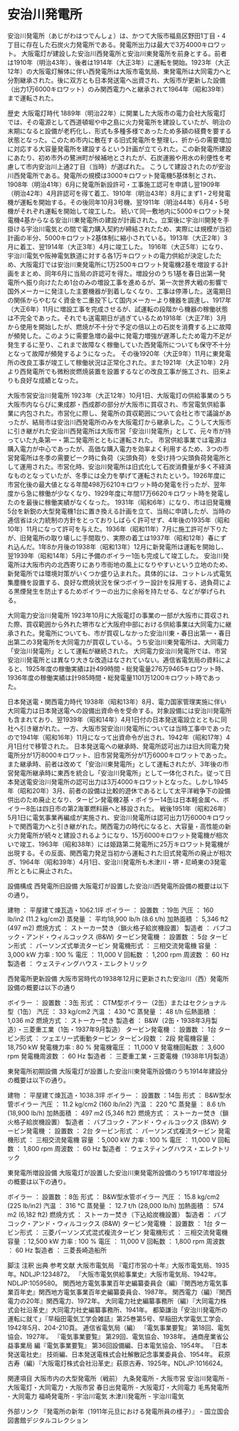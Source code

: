 # 安治川発電所

安治川発電所（あじがわはつでんしょ）は、かつて大阪市福島区野田1丁目・4丁目に存在した石炭火力発電所である。発電所出力は最大で3万4000キロワット。
大阪電灯が建設した安治川西発電所と安治川東発電所を前身とする。前者は1910年（明治43年）、後者は1914年（大正3年）に運転を開始。1923年（大正12年）の大阪電灯解体に伴い西発電所は大阪市電気局、東発電所は大同電力へと分割継承された。後に双方とも日本発送電へ出資され、大阪市が更新した設備（出力1万6000キロワット）のみ関西電力へと継承されて1964年（昭和39年）まで運転された。

歴史
大阪電灯時代
1889年（明治22年）に開業した大阪市の電力会社大阪電灯では、その電源として西道頓堀や中之島に火力発電所を建設していたが、明治の末期になると設備が老朽化し、形式も多種多様であったため多額の経費を要する状態となった。このため市内に散在する旧式発電所を整理し、折からの需要増加に対応する大容量発電所を建設するという計画が立てられた。この新発電所建設にあたり、初め市外の鷺洲町が候補地とされたが、石炭運搬や用水の利便性を考慮して市内安治川上通2丁目（当時）が選ばれた。
こうして建設されたのが安治川西発電所である。発電所の規模は3000キロワット発電機5基体制とされ、1908年（明治41年）6月に発電所新設許可・工事施工認可を申請し翌1909年（明治42年）4月許認可を得て着工、1910年（明治43年）8月にまず1・2号発電機が運転を開始する。その後同年10月3号機、翌1911年（明治44年）6月4・5号機がそれぞれ運転を開始して竣工した。
続いて同一敷地内に5000キロワット発電機4基からなる安治川東発電所の建設が計画された。立案後に宇治川開発を手掛ける宇治川電気との間で電力購入契約が締結されたため、実際には規模が当初計画の半分、5000キロワット2基体制に縮小されている。1913年（大正2年）3月に着工、翌1914年（大正3年）4月に竣工した。
1916年（大正5年）になり、宇治川電気や阪神電気鉄道に対する各1万キロワットの電力供給が決定したため、大阪電灯では安治川東発電所に1万2500キロワット発電機2基を増設する計画をまとめ、同年6月に当局の許認可を得た。増設分のうち1基を春日出第一発電所へ振り向けたため1台のみの増設工事を進めるが、第一次世界大戦の影響で国外メーカーに発注した主要機器が到着しなくなり、工事は停滞した。送電期日の関係からやむなく資金を二重投下して国内メーカーより機器を調達し、1917年（大正6年）11月に増設工事を完成させるが、試運転の段階から機器の稼働状態は不完全であった。それでも送電期日が過ぎているため1918年（大正7年）3月から使用を開始したが、燃焼が不十分で予定の倍以上の石炭を消費する上に故障が頻発した。このように需要急増の最中に発電力増強が遅滞したため電力不足が発生するに至り、これまで故障なく稼働していた西発電所についても保守不十分となって故障が頻発するようになった。
その後1920年（大正9年）11月に東発電所の改良工事が竣工して稼働状況は正常化された。また1921年（大正10年）2月より西発電所でも微粉炭燃焼装置を設置するなどの改良工事が施工され、旧来よりも良好な成績となった。

大阪市営安治川発電所
1923年（大正12年）10月1日、大阪電灯の供給事業のうち大阪市内ならびに東成郡・西成郡の部分が大阪市に買収され、市営電気供給事業に内包された。市営化に際し、発電所の買収範囲について会社と市で議論があったが、結局市は安治川西発電所のみを大阪電灯から継承した。こうして大阪市に引き継がれた安治川西発電所は大阪市営「安治川発電所」として、元々市が持っていた九条第一・第二発電所とともに運転された。
市営供給事業では電源は購入電力が中心であったが、高価な購入電力を効率よく利用するため、3つの市営発電所は冬季の需要ピーク時に負荷（尖頭負荷）を受け持つ尖頭負荷発電所として運用された。市営化時、安治川発電所は旧式化して石炭消費量が多く不経済なものとなっていたが、冬季には全力を挙げて運転されたという。1926年度に市営化後の最大値となる年間498万6210キロワット時の発電を行ったが、翌年度から急に稼働が少なくなり、1929年度に年間17万6620キロワット時を発電したのを最後に稼働実績がなくなった。
1931年（昭和6年）になり、市は旧発電機5台を新鋭の大型発電機1台に置き換える計画を立て、当局に申請したが、当時の逓信省は火力統制の方針をとっておりしばらく許可せず、4年後の1935年（昭和10年）11月になって許可を与えた。1936年（昭和11年）7月に施工許可が下りたが、旧発電所の取り壊しに手間取り、実際の着工は1937年（昭和12年）春にずれ込んだ。1年8か月後の1938年（昭和13年）12月に新発電所は運転を開始し、翌1939年（昭和14年）5月に予備のボイラー1缶も完成して竣工した。
安治川発電所は大阪市内の北西寄りにあり市街地の風上になりやすいという立地のため、新発電所では環境対策がいくつか盛り込まれた。具体的には、コットレル式電気集塵機を設置する、良好な燃焼状況を保つボイラー設計を採用する、過負荷による黒煙発生を防止するためボイラーの出力に余裕を持たせる、などが挙げられる。

大同電力安治川発電所
1923年10月に大阪電灯の事業の一部が大阪市に買収された際、買収範囲から外れた堺市など大阪府中部における供給事業は大同電力に継承された。発電所についても、市が買収しなかった安治川東・春日出第一・春日出第二の3発電所を大同電力が買収している。うち安治川東発電所は、大同電力「安治川発電所」として運転が継続された。
大同電力安治川発電所では、市営安治川発電所とは異なり大きな改造はなされていない。逓信省電気局の資料によると、1925年度の稼働実績は計499時間・総発電量276万9465キロワット時、1936年度の稼働実績は計985時間・総発電量1101万1200キロワット時であった。

日本発送電・関西電力時代
1938年（昭和13年）8月、電力国家管理実施に伴い大同電力は日本発送電への設備出資命令を受命する。対象設備には安治川発電所も含まれており、翌1939年（昭和14年）4月1日付の日本発送電設立とともに同社へ引き継がれた。一方、大阪市営安治川発電所については当時工事中であったので1941年（昭和16年）11月になって出資命令が出され、1942年（昭和17年）4月1日付で移管された。
日本発送電への継承時、発電所認可出力は旧大同電力発電所分が1万8000キロワット、旧市営発電所分が1万6000キロワットであった。また継承時、前者は改めて「安治川東発電所」として運転されたが、3年後の市営発電所継承時に東西を統合し「安治川発電所」として一体化された。従って日本発送電安治川発電所の認可出力は3万4000キロワットとなった。しかし1945年（昭和20年）3月、前者の設備は比較的遊休であるとして太平洋戦争下の設備供出のため廃止となり、タービン発電機2基・ボイラー14缶は日本軽金属へ、ボイラー8缶は四日市の第2海軍燃料廠へと移設された。
戦後1951年（昭和26年）5月1日に電気事業再編成が実施され、安治川発電所は認可出力1万6000キロワットで関西電力へと引き継がれた。関西電力の時代になると、大容量・高性能の新火力発電所が続々と建設されるようになり、15万6000キロワット発電機が相次いで竣工、1963年（昭和38年）には姫路第二発電所に25万キロワット発電機が出現する。その反面、関西電力発足当初から運転された旧式発電所の廃止が相次ぎ、1964年（昭和39年）4月1日、安治川発電所も木津川・堺・尼崎東の3発電所とともに廃止された。

設備構成
西発電所旧設備
大阪電灯が設置した安治川西発電所設備の概要は以下の通り。

建物 ： 平屋建て煉瓦造・1062.1坪
ボイラー ：
設置数 ：19缶
汽圧 ： 160 lb/in2 (11.2 kg/cm2)
蒸発量 ： 平均18,900 lb/h (8.6 t/h)
加熱面積 ： 5,346 ft2 (497 m2)
燃焼方式 ： ストーカー焚き（鎖火格子給炭機設置）
製造者 ： バブコック・アンド・ウィルコックス (B&W)
タービン発電機 ：
設置数 ： 5台
タービン形式 ： パーソンズ式単流タービン
発電機形式 ： 三相交流発電機
容量 ：3,000 kW
力率 : 100 %
電圧 ： 11,000 V
回転数 ： 1,200 rpm
周波数 ： 60 Hz
製造者 ： ウェスティングハウス・エレクトリック

西発電所更新設備
大阪市営時代の1938年12月に更新された安治川（西）発電所設備の概要は以下の通り

ボイラー ：
設置数 ：3缶
形式 ： CTM型ボイラー（2缶）またはセクショナル型（1缶）
汽圧 ： 33 kg/cm2
汽温 ： 430 °C
蒸発量 ： 48 t/h
伝熱面積 ： 1,036 m2
燃焼方式 ： ストーカー焚き
製造者 ： B&W（2缶・1938年3月製造）・三菱重工業（1缶・1937年9月製造）
タービン発電機 ：
設置数 ： 1台
タービン形式 ： ツェエリー式衝動タービン
タービン段数 ： 2段
発電機容量 ：18,750 kW
発電機力率 : 80 %
発電機電圧 ： 11,000 V
発電機回転数 ： 3,600 rpm
発電機周波数 ： 60 Hz
製造者 ： 三菱重工業・三菱電機（1938年1月製造）

東発電所初期設備
大阪電灯が設置した安治川東発電所設備のうち1914年建設分の概要は以下の通り。

建物 ： 平屋建て煉瓦造・1038.3坪
ボイラー ：
設置数 ：14缶
形式 ： B&W型水管ボイラー
汽圧 ： 11.2 kg/cm2 (160 lb/in2)
汽温 ： 220 °C
蒸発量 ： 8.6 t/h (18,900 lb/h)
加熱面積 ： 497 m2 (5,346 ft2)
燃焼方式 ： ストーカー焚き（鎖火格子給炭機設置）
製造者 ： バブコック・アンド・ウィルコックス (B&W)
タービン発電機 ：
設置数 ： 2台
タービン形式 ： パーソンズ式複流タービン
発電機形式 ： 三相交流発電機
容量 ：5,000 kW
力率 : 100 %
電圧 ： 11,000 V
回転数 ： 1,800 rpm
周波数 ： 60 Hz
製造者 ： ウェスティングハウス・エレクトリック

東発電所増設設備
大阪電灯が設置した安治川東発電所設備のうち1917年増設分の概要は以下の通り。

ボイラー ：
設置数 ：8缶
形式 ： B&W型水管ボイラー
汽圧 ： 15.8 kg/cm2 (225 lb/in2)
汽温 ： 316 °C
蒸発量 ： 12.7 t/h (28,000 lb/h)
加熱面積 ： 574 m2 (6,182 ft2)
燃焼方式 ： ストーカー焚き（下込給炭機設置）
製造者 ： バブコック・アンド・ウィルコックス (B&W)
タービン発電機 ：
設置数 ： 1台
タービン形式 ： 三菱パーソンズ式混式複流タービン
発電機形式 ： 三相交流発電機
容量 ：12,500 kW
力率 : 100 %
電圧 ： 11,000 V
回転数 ： 1,800 rpm
周波数 ： 60 Hz
製造者 ： 三菱長崎造船所

脚注
注釈
出典
参考文献
大阪市電気局
『電灯市営の十年』大阪市電気局、1935年。NDLJP:1234872。 
『大阪市電気供給事業史』大阪市電気局、1942年。NDLJP:1059580。 
関西地方電気事業百年史編纂委員会（編）『関西地方電気事業百年史』関西地方電気事業百年史編纂委員会、1987年。 
関西電力（編）『関西電力の20年』関西電力、1972年。 
大同電力社史編纂事務所（編）『大同電力株式会社沿革史』大同電力社史編纂事務所、1941年。 
都築謙治「安治川発電所の運転に就て」『早稲田電気工学会雑誌』第25巻第5号、早稲田大学電気工学会、1942年5月、204-210頁。 
逓信省電気局（編）
『電気事業要覧』 第18回、電気協会、1927年。 
『電気事業要覧』 第29回、電気協会、1938年。 
通商産業省公益事業局 編『電気事業要覧』 第36回設備編、日本電気協会、1954年。 
『日本発送電社史』 技術編、日本発送電株式会社解散記念事業委員会、1954年。 
萩原古寿（編）『大阪電灯株式会社沿革史』萩原古寿、1925年。NDLJP:1016624。

関連項目
大阪市内の大型発電所（戦前）
九条発電所 - 大阪市営
安治川発電所 - 大阪電灯・大同電力・大阪市営
春日出発電所 - 大阪電灯・大同電力
毛馬発電所 - 大同電力
福崎発電所 - 宇治川電気
木津川発電所 - 宇治川電気

外部リンク
『発電所の新年（1911年元旦における発電所員の様子）』 - 国立国会図書館デジタルコレクション